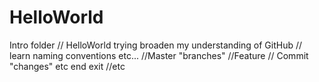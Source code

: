 # HelloWorld
Intro folder
// HelloWorld trying broaden my understanding of GitHub
// learn naming conventions etc...
//Master "branches"
//Feature
// Commit "changes" etc
end
exit //etc
